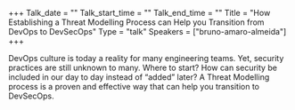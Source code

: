 +++
Talk_date = ""
Talk_start_time = ""
Talk_end_time = ""
Title = "How Establishing a Threat Modelling Process can Help you Transition from DevOps to DevSecOps"
Type = "talk"
Speakers = ["bruno-amaro-almeida"]
+++

DevOps culture is today a reality for many engineering teams. Yet, security practices are still unknown to many. Where to start? How can security be included in our day to day instead of “added” later? A Threat Modelling process is a proven and effective way that can help you transition to DevSecOps.

